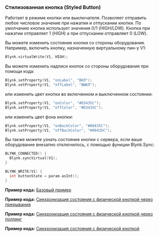 
###  Стилизованная кнопка (Styled Button)

Работает в режиме кнопки или выключателя. Позволяет отправить любое числовое значение при нажатии и отпускании кнопки. 
По умолчанию кнопка использует значения 0/1 (HIGH/LOW). Кнопка при нажатии отправляет 1 (HIGH) а при отпускании отправляет 0 (LOW).

Вы можете изменить состояние кнопки со стороны оборудования. Например, включить кнопку, назначенную виртуальному пин-у V1:

```cpp
Blynk.virtualWrite(V1, HIGH);
```

Вы можете изменить надписи кнопок со стороны оборудования при помощи кода:

```cpp
Blynk.setProperty(V1, "onLabel", "ВКЛ");
Blynk.setProperty(V1, "offLabel", "ВЫКЛ");
```

или изменить цвет кнопки во включенном и выключенном состоянии:

```cpp
Blynk.setProperty(V1, "onColor", "#D3435C");
Blynk.setProperty(V1, "offColor", "#D3435C");
```

или изменить цвет фона кнопки:

```cpp
Blynk.setProperty(V1, "onBackColor", "#00435C");
Blynk.setProperty(V1, "offBackColor", "#00435C");
```

Вы также можете узнать состояние кнопки с сервера, если ваше оборудование внезапно отключилось, с помощью функции Blynk.Sync:

```cpp
BLYNK_CONNECTED() {
  Blynk.syncVirtual(V1);
}

BLYNK_WRITE(V1) {
  int buttonState = param.asInt();
}
```

**Пример кода:** [Базовый пример](https://github.com/blynkkk/blynk-library/blob/master/examples/GettingStarted/BlynkBlink/BlynkBlink.ino)

**Пример кода:** [Синхронизация состояния с физической кнопкой через прерывания](https://github.com/blynkkk/blynk-library/blob/master/examples/More/Sync/ButtonInterrupt/ButtonInterrupt.ino)

**Пример кода:** [Синхронизация состояния с физической кнопкой через поллинг](https://github.com/blynkkk/blynk-library/blob/master/examples/More/Sync/ButtonPoll/ButtonPoll.ino)

**Пример кода:** [Синхронизация состояния с физической кнопкой](https://github.com/blynkkk/blynk-library/blob/master/examples/More/Sync/SyncPhysicalButton/SyncPhysicalButton.ino)
